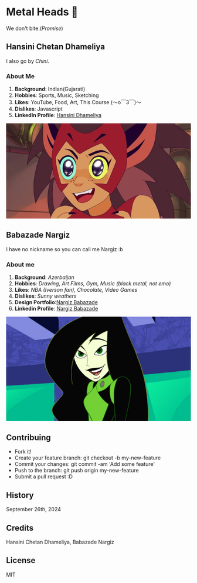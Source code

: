 # Metal Heads 🎵
We don't bite.(*Promise*)

## Hansini Chetan Dhameliya
I also go by *Chini*.

### About Me
1. **Background**: Indian(Gujarati)
2. **Hobbies**: Sports, Music, Sketching
3. **Likes**: YouTube, Food, Art, This Course (～o￣3￣)～
4. **Dislikes**: Javascript
5. **LinkedIn Profile**: [Hansini Dhameliya](http://www.linkedin.com/in/hansini-dhameliya-a01282265)

![Catra from She-Ra](/images/catra.jpg)



## Babazade Nargiz
I have no nickname so you can call me Nargiz :b



### About me
1. **Background**: *Azerbaijan*
2. **Hobbies**: *Drawing, Art Films, Gym, Music (black metal, not emo)*
3. **Likes**: *NBA (Iverson fan), Chocolate, Video Games*
4. **Dislikes**: *Sunny weathers*
5. **Design Portfolio**:[Nargiz Babazade](https://www.behance.net/nargizb)
6. **Linkedin Profile**: [Nargiz Babazade](https://www.linkedin.com/in/nargizb/)


![Shego from Kim Possible](/images/thumb-1920-879111.png)


## Contribuing
- Fork it!
- Create your feature branch: git checkout -b my-new-feature
- Commit your changes: git commit -am 'Add some feature'
- Push to the branch: git push origin my-new-feature
- Submit a pull request :D

## History
September 26th, 2024

## Credits
Hansini Chetan Dhameliya, Babazade Nargiz

## License

MIT

